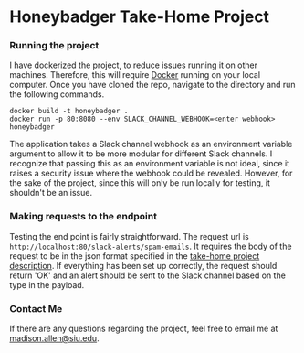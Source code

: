 # Honeybadger Take-Home Project

### Running the project

I have dockerized the project, to reduce issues running it on other machines. 
Therefore, this will require [Docker](https://www.docker.com/) running on your local computer. 
Once you have cloned the repo, navigate to the directory and run the following commands.<br>

``docker build -t honeybadger .``<br>
``docker run -p 80:8080 --env SLACK_CHANNEL_WEBHOOK=<enter webhook> honeybadger``<br>

The application takes a Slack channel webhook as an environment variable argument to allow it to be more modular
for different Slack channels. I recognize that passing this as an environment variable is not ideal, since it
raises a security issue where the webhook could be revealed. However, for the sake of the project, since this
will only be run locally for testing, it shouldn't be an issue.

### Making requests to the endpoint

Testing the end point is fairly straightforward. The request url is ``http://localhost:80/slack-alerts/spam-emails``.
It requires the body of the request to be in the json format specified in the 
[take-home project description](https://honeybadger.notion.site/honeybadger/Take-home-project-for-Software-Developer-position-2023-fee9be3cd8454e1fb61e53f0172ff2e8).
If everything has been set up correctly, the request should return 'OK' and an alert should be sent to the Slack
channel based on the type in the payload.

### Contact Me

If there are any questions regarding the project, feel free to email me at madison.allen@siu.edu.